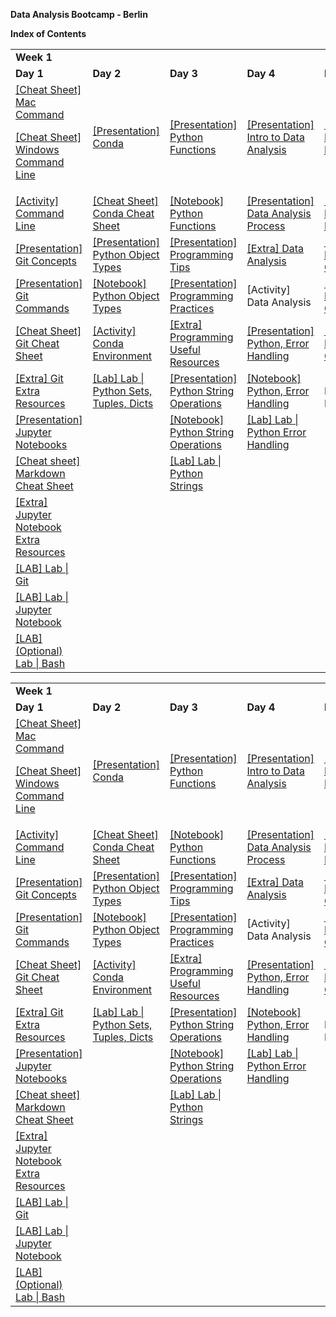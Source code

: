 <!-----
NEW: Check the "Suppress top comment" option to remove this info from the output.

Conversion time: 0.862 seconds.


Using this Markdown file:

1. Paste this output into your source file.
2. See the notes and action items below regarding this conversion run.
3. Check the rendered output (headings, lists, code blocks, tables) for proper
   formatting and use a linkchecker before you publish this page.

Conversion notes:

* Docs to Markdown version 1.0β30
* Sun Aug 15 2021 05:17:25 GMT-0700 (PDT)
* Source doc: Week 1
* Tables are currently converted to HTML tables.
----->


**Data Analysis Bootcamp - Berlin**

**Index of Contents**


<table>
  <tr>
   <td colspan="5" ><strong>Week 1</strong>
   </td>
  </tr>
  <tr>
   <td><strong>Day 1</strong>
   </td>
   <td><strong>Day 2</strong>
   </td>
   <td><strong>Day 3</strong>
   </td>
   <td><strong>Day 4</strong>
   </td>
   <td><strong>Day 5</strong>
   </td>
  </tr>
  <tr>
   <td><a href="https://github.com/raafat-hantoush/IH_RH_DA_FT_AUG_2021/blob/main/Class%20Materials/Command_Line/MAC%20Command%20Line%20CheatSheet.pdf">[Cheat Sheet] Mac Command</a>
<p>
<a href="https://github.com/raafat-hantoush/IH_RH_DA_FT_AUG_2021/blob/main/Class%20Materials/Command_Line/Windows%20Command%20Prompt%20Cheatsheet.pdf">[Cheat Sheet] Windows Command Line</a>
   </td>
   <td><a href="https://docs.google.com/presentation/d/1egDiBylb77aqrLthgC3NaJ1YiJ6BZw1W/edit?usp=sharing&ouid=108298089999640278508&rtpof=true&sd=true">[Presentation] Conda</a>
   </td>
   <td><a href="https://docs.google.com/presentation/d/17QFXLTEBHB1B3ytR-fjgEeF-W75tr9a2/edit?usp=sharing&ouid=108298089999640278508&rtpof=true&sd=true">[Presentation] Python Functions</a>
   </td>
   <td><a href="https://docs.google.com/presentation/d/1i0KOQG3RlQze9e7WUY_1rrc_mpsbyech/edit?usp=sharing&ouid=108298089999640278508&rtpof=true&sd=true">[Presentation] Intro to Data Analysis</a>
   </td>
   <td><a href="https://docs.google.com/presentation/d/1KQ7A-3THjig6wYmzy7JYfli3fnbB80nY/edit?usp=sharing&ouid=108298089999640278508&rtpof=true&sd=true">[Presentation] Python Map, Filter, Reduce</a>
   </td>
  </tr>
  <tr>
   <td><a href="https://github.com/raafat-hantoush/IH_RH_DA_FT_AUG_2021/blob/main/Class%20Materials/Command_Line/Activities/command_line_exercise.md">[Activity] Command Line</a>
   </td>
   <td><a href="https://github.com/raafat-hantoush/IH_RH_DA_FT_AUG_2021/blob/main/Class%20Materials/Conda/%5BCheat%20Sheet%5D%20Conda_Cheatsheet.pdf">[Cheat Sheet] Conda Cheat Sheet</a>
   </td>
   <td><a href="https://github.com/raafat-hantoush/IH_RH_DA_FT_AUG_2021/blob/main/Class%20Materials/Python_Basics/Code_Along_Python_Functions.ipynb">[Notebook] Python Functions</a>
   </td>
   <td><a href="https://docs.google.com/presentation/d/17r2eSMW6qddFppf-GjuG-X4ldtZMs1gO/edit?usp=sharing&ouid=108298089999640278508&rtpof=true&sd=true">[Presentation] Data Analysis Process</a>
   </td>
   <td><a href="https://github.com/raafat-hantoush/IH_RH_DA_FT_AUG_2021/blob/main/Class%20Materials/Python_Basics/Code_Along_Map_Filter_Reduce.ipynb">[Notebook] Python Map, Filter, Reduce</a>
   </td>
  </tr>
  <tr>
   <td><a href="https://docs.google.com/presentation/d/1emti-9IkUK-fZUG3GoMyJ4mMXoMJG5zc/edit?usp=sharing&ouid=108298089999640278508&rtpof=true&sd=true">[Presentation] Git Concepts</a>
   </td>
   <td><a href="https://docs.google.com/presentation/d/1TlfVND7l8lLvJeW1TubloDG9P_Z0t5T0/edit?usp=sharing&ouid=108298089999640278508&rtpof=true&sd=true">[Presentation] Python Object Types</a>
   </td>
   <td><a href="https://docs.google.com/presentation/d/1NWZOIxhpjZS-VfBY2dPzo3JTr8izgQpR/edit?usp=sharing&ouid=108298089999640278508&rtpof=true&sd=true">[Presentation] Programming Tips</a>
   </td>
   <td><a href="https://github.com/raafat-hantoush/IH_RH_DA_FT_AUG_2021/blob/main/Class%20Materials/Data_Analysis_Intro/Readme.md">[Extra] Data Analysis</a>
   </td>
   <td><a href="https://docs.google.com/presentation/d/1DUqpLwKqWRwVw7qKQ95ijDy39DPmdfeV/edit?usp=sharing&ouid=108298089999640278508&rtpof=true&sd=true">[Presentation] Python Lists Comprehension</a>
   </td>
  </tr>
  <tr>
   <td><a href="https://docs.google.com/presentation/d/12sATaHIireWiTPSmB46nHkrmyTbp7tOx/edit?usp=sharing&ouid=108298089999640278508&rtpof=true&sd=true">[Presentation] Git Commands</a>
   </td>
   <td><a href="https://github.com/raafat-hantoush/IH_RH_DA_FT_AUG_2021/blob/main/Class%20Materials/Python_Basics/Code_Along_Python_Object_Types.ipynb">[Notebook] Python Object Types</a>
   </td>
   <td><a href="https://docs.google.com/presentation/d/1sC-IOCVcIfMnFAbyPzHwjy_VDivEOuC2/edit?usp=sharing&ouid=108298089999640278508&rtpof=true&sd=true">[Presentation] Programming Practices</a>
   </td>
   <td>[Activity] Data Analysis
   </td>
   <td><a href="https://github.com/raafat-hantoush/IH_RH_DA_FT_AUG_2021/blob/main/Class%20Materials/Python_Basics/Code_Along_List_Comprehensions.ipynb">[Notebook] Python Lists Comprehension</a>
   </td>
  </tr>
  <tr>
   <td><a href="https://github.com/raafat-hantoush/IH_RH_DA_FT_AUG_2021/blob/main/Class%20Materials/Git_GitHub/%5BCheat%20Sheet%5D%20Git_Cheat_Sheet_Education.pdf">[Cheat Sheet] Git Cheat Sheet</a>
   </td>
   <td><a href="https://github.com/raafat-hantoush/IH_RH_DA_FT_AUG_2021/blob/main/Class%20Materials/Conda/Activities/Conda_Activity_environments.md">[Activity] Conda Environment</a>
   </td>
   <td><a href="https://github.com/raafat-hantoush/IH_RH_DA_FT_AUG_2021/blob/main/Class%20Materials/Programming_Tips/Readme.md">[Extra] Programming Useful Resources</a>
   </td>
   <td><a href="https://docs.google.com/presentation/d/1Duu10NP6eHDuo23cIYd4jU4MZVDbe0WY/edit?usp=sharing&ouid=108298089999640278508&rtpof=true&sd=true">[Presentation] Python, Error Handling</a>
   </td>
   <td><a href="https://github.com/raafat-hantoush/IH_RH_DA_FT_AUG_2021/blob/main/Class%20Materials/Python_Basics/Labs/Lists%20Comprehensions/Lab_Python_List_Comprehension.ipynb">[Lab] Lab | Python Lists Comprehension</a>
   </td>
  </tr>
  <tr>
   <td><a href="https://github.com/raafat-hantoush/IH_RH_DA_FT_AUG_2021/blob/main/Class%20Materials/Git_GitHub/Readme.md">[Extra] Git Extra Resources</a>
   </td>
   <td><a href="https://github.com/raafat-hantoush/IH_RH_DA_FT_AUG_2021/tree/main/Class%20Materials/Python_Basics/Labs/Tuple_Sets_Dicts">[Lab] Lab | Python Sets, Tuples, Dicts</a>
   </td>
   <td><a href="https://docs.google.com/presentation/d/1ELYBx8TnVT2ISwqiWwbVWbdpxohL6634/edit?usp=sharing&ouid=108298089999640278508&rtpof=true&sd=true">[Presentation] Python String Operations</a>
   </td>
   <td><a href="https://github.com/raafat-hantoush/IH_RH_DA_FT_AUG_2021/blob/main/Class%20Materials/Python_Basics/Code_Along_Error_Handling_Structure.ipynb">[Notebook] Python, Error Handling</a>
   </td>
   <td>[Lab] Lab | Prework Review
   </td>
  </tr>
  <tr>
   <td><a href="https://docs.google.com/presentation/d/1QxThJeuCdR8fd34tQ3JHCpWb2pOOsfrm/edit?usp=sharing&ouid=108298089999640278508&rtpof=true&sd=true">[Presentation] Jupyter Notebooks</a>
   </td>
   <td>
   </td>
   <td><a href="https://github.com/raafat-hantoush/IH_RH_DA_FT_AUG_2021/blob/main/Class%20Materials/Python_Basics/Code_Along%20_Python_String_Operations.ipynb">[Notebook] Python String Operations</a>
   </td>
   <td><a href="https://github.com/raafat-hantoush/IH_RH_DA_FT_AUG_2021/blob/main/Class%20Materials/Python_Basics/Labs/Error_Handling/Lab_Python_Error_Handling.ipynb">[Lab] Lab | Python Error Handling</a>
   </td>
   <td>
   </td>
  </tr>
  <tr>
   <td><a href="https://github.com/raafat-hantoush/IH_RH_DA_FT_AUG_2021/blob/main/Class%20Materials/Jupyter_Notebook/markdown-cheat-sheet.md">[Cheat sheet] Markdown Cheat Sheet</a>
   </td>
   <td>
   </td>
   <td><a href="https://github.com/raafat-hantoush/IH_RH_DA_FT_AUG_2021/blob/main/Class%20Materials/Python_Basics/Labs/Python_Strings/LAB_Notebook_Python_Strings.ipynb">[Lab] Lab | Python Strings</a>
   </td>
   <td>
   </td>
   <td>
   </td>
  </tr>
  <tr>
   <td><a href="https://github.com/raafat-hantoush/IH_RH_DA_FT_AUG_2021/blob/main/Class%20Materials/Jupyter_Notebook/Readme.md">[Extra] Jupyter Notebook Extra Resources</a>
   </td>
   <td>
   </td>
   <td>
   </td>
   <td>
   </td>
   <td>
   </td>
  </tr>
  <tr>
   <td><a href="https://github.com/raafat-hantoush/IH_RH_DA_FT_AUG_2021/tree/main/Class%20Materials/Git_GitHub/Labs">[LAB] Lab | Git</a>
   </td>
   <td>
   </td>
   <td>
   </td>
   <td>
   </td>
   <td>
   </td>
  </tr>
  <tr>
   <td><a href="https://github.com/raafat-hantoush/IH_RH_DA_FT_AUG_2021/blob/main/Class%20Materials/Jupyter_Notebook/Labs/lab_Juypter_Notebook.md">[LAB] Lab | Jupyter Notebook</a>
   </td>
   <td>
   </td>
   <td>
   </td>
   <td>
   </td>
   <td>
   </td>
  </tr>
  <tr>
   <td><a href="https://github.com/raafat-hantoush/IH_RH_DA_FT_AUG_2021/blob/main/Class%20Materials/Command_Line/Labs/Lab-Bash.md">[LAB] (Optional) Lab | Bash</a>
   </td>
   <td>
   </td>
   <td>
   </td>
   <td>
   </td>
   <td>
   </td>
  </tr>
</table>



<table>
  <tr>
   <td colspan="5" ><strong>Week 1</strong>
   </td>
  </tr>
  <tr>
   <td><strong>Day 1</strong>
   </td>
   <td><strong>Day 2</strong>
   </td>
   <td><strong>Day 3</strong>
   </td>
   <td><strong>Day 4</strong>
   </td>
   <td><strong>Day 5</strong>
   </td>
  </tr>
  <tr>
   <td><a href="https://github.com/raafat-hantoush/IH_RH_DA_FT_AUG_2021/blob/main/Class%20Materials/Command_Line/MAC%20Command%20Line%20CheatSheet.pdf">[Cheat Sheet] Mac Command</a>
<p>
<a href="https://github.com/raafat-hantoush/IH_RH_DA_FT_AUG_2021/blob/main/Class%20Materials/Command_Line/Windows%20Command%20Prompt%20Cheatsheet.pdf">[Cheat Sheet] Windows Command Line</a>
   </td>
   <td><a href="https://docs.google.com/presentation/d/1egDiBylb77aqrLthgC3NaJ1YiJ6BZw1W/edit?usp=sharing&ouid=108298089999640278508&rtpof=true&sd=true">[Presentation] Conda</a>
   </td>
   <td><a href="https://docs.google.com/presentation/d/17QFXLTEBHB1B3ytR-fjgEeF-W75tr9a2/edit?usp=sharing&ouid=108298089999640278508&rtpof=true&sd=true">[Presentation] Python Functions</a>
   </td>
   <td><a href="https://docs.google.com/presentation/d/1i0KOQG3RlQze9e7WUY_1rrc_mpsbyech/edit?usp=sharing&ouid=108298089999640278508&rtpof=true&sd=true">[Presentation] Intro to Data Analysis</a>
   </td>
   <td><a href="https://docs.google.com/presentation/d/1KQ7A-3THjig6wYmzy7JYfli3fnbB80nY/edit?usp=sharing&ouid=108298089999640278508&rtpof=true&sd=true">[Presentation] Python Map, Filter, Reduce</a>
   </td>
  </tr>
  <tr>
   <td><a href="https://github.com/raafat-hantoush/IH_RH_DA_FT_AUG_2021/blob/main/Class%20Materials/Command_Line/Activities/command_line_exercise.md">[Activity] Command Line</a>
   </td>
   <td><a href="https://github.com/raafat-hantoush/IH_RH_DA_FT_AUG_2021/blob/main/Class%20Materials/Conda/%5BCheat%20Sheet%5D%20Conda_Cheatsheet.pdf">[Cheat Sheet] Conda Cheat Sheet</a>
   </td>
   <td><a href="https://github.com/raafat-hantoush/IH_RH_DA_FT_AUG_2021/blob/main/Class%20Materials/Python_Basics/Code_Along_Python_Functions.ipynb">[Notebook] Python Functions</a>
   </td>
   <td><a href="https://docs.google.com/presentation/d/17r2eSMW6qddFppf-GjuG-X4ldtZMs1gO/edit?usp=sharing&ouid=108298089999640278508&rtpof=true&sd=true">[Presentation] Data Analysis Process</a>
   </td>
   <td><a href="https://github.com/raafat-hantoush/IH_RH_DA_FT_AUG_2021/blob/main/Class%20Materials/Python_Basics/Code_Along_Map_Filter_Reduce.ipynb">[Notebook] Python Map, Filter, Reduce</a>
   </td>
  </tr>
  <tr>
   <td><a href="https://docs.google.com/presentation/d/1emti-9IkUK-fZUG3GoMyJ4mMXoMJG5zc/edit?usp=sharing&ouid=108298089999640278508&rtpof=true&sd=true">[Presentation] Git Concepts</a>
   </td>
   <td><a href="https://docs.google.com/presentation/d/1TlfVND7l8lLvJeW1TubloDG9P_Z0t5T0/edit?usp=sharing&ouid=108298089999640278508&rtpof=true&sd=true">[Presentation] Python Object Types</a>
   </td>
   <td><a href="https://docs.google.com/presentation/d/1NWZOIxhpjZS-VfBY2dPzo3JTr8izgQpR/edit?usp=sharing&ouid=108298089999640278508&rtpof=true&sd=true">[Presentation] Programming Tips</a>
   </td>
   <td><a href="https://github.com/raafat-hantoush/IH_RH_DA_FT_AUG_2021/blob/main/Class%20Materials/Data_Analysis_Intro/Readme.md">[Extra] Data Analysis</a>
   </td>
   <td><a href="https://docs.google.com/presentation/d/1DUqpLwKqWRwVw7qKQ95ijDy39DPmdfeV/edit?usp=sharing&ouid=108298089999640278508&rtpof=true&sd=true">[Presentation] Python Lists Comprehension</a>
   </td>
  </tr>
  <tr>
   <td><a href="https://docs.google.com/presentation/d/12sATaHIireWiTPSmB46nHkrmyTbp7tOx/edit?usp=sharing&ouid=108298089999640278508&rtpof=true&sd=true">[Presentation] Git Commands</a>
   </td>
   <td><a href="https://github.com/raafat-hantoush/IH_RH_DA_FT_AUG_2021/blob/main/Class%20Materials/Python_Basics/Code_Along_Python_Object_Types.ipynb">[Notebook] Python Object Types</a>
   </td>
   <td><a href="https://docs.google.com/presentation/d/1sC-IOCVcIfMnFAbyPzHwjy_VDivEOuC2/edit?usp=sharing&ouid=108298089999640278508&rtpof=true&sd=true">[Presentation] Programming Practices</a>
   </td>
   <td>[Activity] Data Analysis
   </td>
   <td><a href="https://github.com/raafat-hantoush/IH_RH_DA_FT_AUG_2021/blob/main/Class%20Materials/Python_Basics/Code_Along_List_Comprehensions.ipynb">[Notebook] Python Lists Comprehension</a>
   </td>
  </tr>
  <tr>
   <td><a href="https://github.com/raafat-hantoush/IH_RH_DA_FT_AUG_2021/blob/main/Class%20Materials/Git_GitHub/%5BCheat%20Sheet%5D%20Git_Cheat_Sheet_Education.pdf">[Cheat Sheet] Git Cheat Sheet</a>
   </td>
   <td><a href="https://github.com/raafat-hantoush/IH_RH_DA_FT_AUG_2021/blob/main/Class%20Materials/Conda/Activities/Conda_Activity_environments.md">[Activity] Conda Environment</a>
   </td>
   <td><a href="https://github.com/raafat-hantoush/IH_RH_DA_FT_AUG_2021/blob/main/Class%20Materials/Programming_Tips/Readme.md">[Extra] Programming Useful Resources</a>
   </td>
   <td><a href="https://docs.google.com/presentation/d/1Duu10NP6eHDuo23cIYd4jU4MZVDbe0WY/edit?usp=sharing&ouid=108298089999640278508&rtpof=true&sd=true">[Presentation] Python, Error Handling</a>
   </td>
   <td><a href="https://github.com/raafat-hantoush/IH_RH_DA_FT_AUG_2021/blob/main/Class%20Materials/Python_Basics/Labs/Lists%20Comprehensions/Lab_Python_List_Comprehension.ipynb">[Lab] Lab | Python Lists Comprehension</a>
   </td>
  </tr>
  <tr>
   <td><a href="https://github.com/raafat-hantoush/IH_RH_DA_FT_AUG_2021/blob/main/Class%20Materials/Git_GitHub/Readme.md">[Extra] Git Extra Resources</a>
   </td>
   <td><a href="https://github.com/raafat-hantoush/IH_RH_DA_FT_AUG_2021/tree/main/Class%20Materials/Python_Basics/Labs/Tuple_Sets_Dicts">[Lab] Lab | Python Sets, Tuples, Dicts</a>
   </td>
   <td><a href="https://docs.google.com/presentation/d/1ELYBx8TnVT2ISwqiWwbVWbdpxohL6634/edit?usp=sharing&ouid=108298089999640278508&rtpof=true&sd=true">[Presentation] Python String Operations</a>
   </td>
   <td><a href="https://github.com/raafat-hantoush/IH_RH_DA_FT_AUG_2021/blob/main/Class%20Materials/Python_Basics/Code_Along_Error_Handling_Structure.ipynb">[Notebook] Python, Error Handling</a>
   </td>
   <td>[Lab] Lab | Prework Review
   </td>
  </tr>
  <tr>
   <td><a href="https://docs.google.com/presentation/d/1QxThJeuCdR8fd34tQ3JHCpWb2pOOsfrm/edit?usp=sharing&ouid=108298089999640278508&rtpof=true&sd=true">[Presentation] Jupyter Notebooks</a>
   </td>
   <td>
   </td>
   <td><a href="https://github.com/raafat-hantoush/IH_RH_DA_FT_AUG_2021/blob/main/Class%20Materials/Python_Basics/Code_Along%20_Python_String_Operations.ipynb">[Notebook] Python String Operations</a>
   </td>
   <td><a href="https://github.com/raafat-hantoush/IH_RH_DA_FT_AUG_2021/blob/main/Class%20Materials/Python_Basics/Labs/Error_Handling/Lab_Python_Error_Handling.ipynb">[Lab] Lab | Python Error Handling</a>
   </td>
   <td>
   </td>
  </tr>
  <tr>
   <td><a href="https://github.com/raafat-hantoush/IH_RH_DA_FT_AUG_2021/blob/main/Class%20Materials/Jupyter_Notebook/markdown-cheat-sheet.md">[Cheat sheet] Markdown Cheat Sheet</a>
   </td>
   <td>
   </td>
   <td><a href="https://github.com/raafat-hantoush/IH_RH_DA_FT_AUG_2021/blob/main/Class%20Materials/Python_Basics/Labs/Python_Strings/LAB_Notebook_Python_Strings.ipynb">[Lab] Lab | Python Strings</a>
   </td>
   <td>
   </td>
   <td>
   </td>
  </tr>
  <tr>
   <td><a href="https://github.com/raafat-hantoush/IH_RH_DA_FT_AUG_2021/blob/main/Class%20Materials/Jupyter_Notebook/Readme.md">[Extra] Jupyter Notebook Extra Resources</a>
   </td>
   <td>
   </td>
   <td>
   </td>
   <td>
   </td>
   <td>
   </td>
  </tr>
  <tr>
   <td><a href="https://github.com/raafat-hantoush/IH_RH_DA_FT_AUG_2021/tree/main/Class%20Materials/Git_GitHub/Labs">[LAB] Lab | Git</a>
   </td>
   <td>
   </td>
   <td>
   </td>
   <td>
   </td>
   <td>
   </td>
  </tr>
  <tr>
   <td><a href="https://github.com/raafat-hantoush/IH_RH_DA_FT_AUG_2021/blob/main/Class%20Materials/Jupyter_Notebook/Labs/lab_Juypter_Notebook.md">[LAB] Lab | Jupyter Notebook</a>
   </td>
   <td>
   </td>
   <td>
   </td>
   <td>
   </td>
   <td>
   </td>
  </tr>
  <tr>
   <td><a href="https://github.com/raafat-hantoush/IH_RH_DA_FT_AUG_2021/blob/main/Class%20Materials/Command_Line/Labs/Lab-Bash.md">[LAB] (Optional) Lab | Bash</a>
   </td>
   <td>
   </td>
   <td>
   </td>
   <td>
   </td>
   <td>
   </td>
  </tr>
</table>
